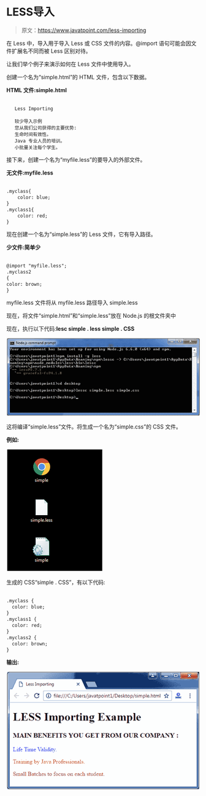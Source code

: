 # LESS导入

> 原文：<https://www.javatpoint.com/less-importing>

在 Less 中，导入用于导入 Less 或 CSS 文件的内容。@import 语句可能会因文件扩展名不同而被 Less 区别对待。

让我们举个例子来演示如何在 Less 文件中使用导入。

创建一个名为“simple.html”的 HTML 文件，包含以下数据。

**HTML 文件:simple.html**

```

   Less Importing

   较少导入示例
   您从我们公司获得的主要优势:
   生命时间有效性。
   Java 专业人员的培训。
   小批量关注每个学生。

```

接下来，创建一个名为“myfile.less”的要导入的外部文件。

**无文件:myfile.less**

```

.myclass{
    color: blue;
}
.myclass1{
    color: red;
} 

```

现在创建一个名为“simple.less”的 Less 文件，它有导入路径。

**少文件:简单少**

```

@import "myfile.less";
.myclass2
{
color: brown;
}

```

myfile.less 文件将从 myfile.less 路径导入 simple.less

现在，将文件“simple.html”和“simple.less”放在 Node.js 的根文件夹中

现在，执行以下代码:**lesc simple . less simple . CSS**

![Less Less importing1](img/3d91f71707252e1f4dc71600bc9845e3.png)

这将编译“simple.less”文件。将生成一个名为“simple.css”的 CSS 文件。

**例如:**

![Less Less importing2](img/cdb8aef351141ac530aac65b9c71f7a3.png)

生成的 CSS“simple . CSS”，有以下代码:

```

.myclass {
  color: blue;
}
.myclass1 {
  color: red;
}
.myclass2 {
  color: brown;
}

```

**输出:**

![Less Less importing3](img/82b9110b23e1a0cd7ab1ee5d86f8a597.png)